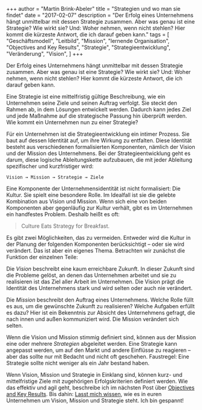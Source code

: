 +++
author = "Martin Brink-Abeler"
title = "Strategien und wo man sie findet"
date = "2017-02-07"
description = "Der Erfolg eines Unternehmens hängt unmittelbar mit dessen Strategie zusammen. Aber was genau ist eine Strategie? Wie wirkt sie? Und: Woher nehmen, wenn nicht stehlen? Hier kommt die kürzeste Antwort, die ich darauf geben kann."
tags = [
"Geschäftsmodell", "Leitbild", "Mission", "lernende Organisation", "Objectives and Key Results", "Strategie", "Strategieentwicklung", "Veränderung", "Vision", 
]
+++

Der Erfolg eines Unternehmens hängt unmittelbar mit dessen Strategie zusammen. Aber was genau ist eine Strategie? Wie wirkt sie? Und: Woher nehmen, wenn nicht stehlen? Hier kommt die kürzeste Antwort, die ich darauf geben kann.
<!--more-->
Eine Strategie ist eine mittelfristig gültige Beschreibung, wie ein Unternehmen seine Ziele und seinen Auftrag verfolgt. Sie steckt den Rahmen ab, in dem Lösungen entwickelt werden. Dadurch kann jedes Ziel und jede Maßnahme auf die strategische Passung hin überprüft werden. Wie kommt ein Unternehmen nun zu einer Strategie?

Für ein Unternehmen ist die Strategieentwicklung ein intimer Prozess. Sie baut auf dessen Identität auf, um ihre Wirkung zu entfalten. Diese Identität besteht aus verschiedenen formalisierten Komponenten, nämlich der Vision und der Mission des Unternehmens. Bei der Strategieentwicklung geht es darum, diese logische Ableitungskette aufzubauen, die mit jeder Ableitung spezifischer und kurzfristiger wird:

	Vision → Mission → Strategie → Ziele

Eine Komponente der Unternehmensidentität ist nicht formalisiert: Die Kultur. Sie spielt eine besondere Rolle. Im Idealfall ist sie die gelebte Kombination aus Vision und Mission. Wenn sich eine von beiden Komponenten aber gegenläufig zur Kultur verhält, gibt es im Unternehmen ein handfestes Problem. Deshalb heißt es oft:

> Culture Eats Strategy for Breakfast.

Es gibt zwei Möglichkeiten, das zu vermeiden. Entweder wird die Kultur in der Planung der folgenden Komponenten berücksichtigt – oder sie wird verändert. Das ist aber ein eigenes Thema. Betrachten wir zunächst die Funktion der einzelnen Teile:

Die _Vision_ beschreibt eine kaum erreichbare Zukunft. In dieser Zukunft sind die Probleme gelöst, an denen das Unternehmen arbeitet und sie zu realisieren ist das Ziel aller Arbeit im Unternehmen. Die Vision prägt die Identität des Unternehmens stark und wird selten oder auch nie verändert.

Die _Mission_ beschreibt den Auftrag eines Unternehmens. Welche Rolle füllt es aus, um die gewünschte Zukunft zu realisieren? Welche Aufgaben erfüllt es dazu? Hier ist ein Bekenntnis zur Absicht des Unternehmens gefragt, die nach innen und außen kommuniziert wird. Die Mission verändert sich selten.

Wenn die Vision und Mission stimmig definiert sind, können aus der Mission eine oder mehrere _Strategien_ abgeleitet werden. Eine Strategie kann angepasst werden, um auf den Markt und andere Einflüsse zu reagieren – aber das sollte nur mit Bedacht und nicht oft geschehen. Faustregel: Eine Strategie sollte nicht weniger als ein Jahr bestand haben.

Wenn Vision, Mission und Strategie in Einklang sind, können kurz- und mittelfristige Ziele mit zugehörigen Erfolgskriterien definiert werden. Wie das effektiv und agil geht, beschreibe ich im nächsten Post über [Objectives and Key Results](/blog/okr/). Bis dahin: [Lasst mich wissen](/#kontakt-aufnehmen), wie es in euren Unternehmen um Vision, Mission und Strategie steht. Ich bin gespannt!